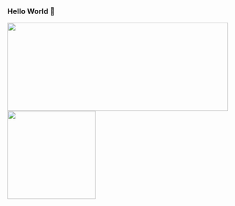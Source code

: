 ### Hello World 👋

<!--
**maggiebr0wn/maggiebr0wn** is a ✨ _special_ ✨ repository because its `README.md` (this file) appears on your GitHub profile.
-->
<a href="https://github.com/anuraghazra/github-readme-stats">
  <img height=200 width = 500 align="center" src="https://github-readme-stats.vercel.app/api/top-langs/?username=maggiebr0wn&layout=compact&theme=default" />
</a>

<a href="https://github.com/anuraghazra/github-readme-stats">
  <img height=200 align="center" src="https://streak-stats.demolab.com/?user=maggiebr0wn&layout=compact&theme=default)](https://git.io/streak-stats" />
</a>



